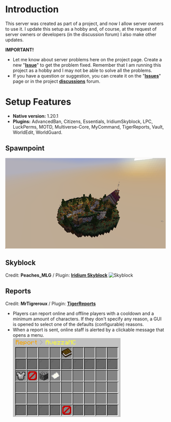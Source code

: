 # Introduction
This server was created as part of a project, and now I allow server owners to use it. I update this setup as a hobby and, of course, at the request of server owners or developers (in the discussion forum) I also make other updates.

**IMPORTANT!**
- Let me know about server problems here on the project page. Create a new "**[Issue](https://github.com/RobiOfficial/A-SkyBlock-Setup/issues)**" to get the problem fixed. Remember that I am running this project as a hobby and I may not be able to solve all the problems.
- If you have a question or suggestion, you can create it on the "**[Issues](https://github.com/RobiOfficial/A-SkyBlock-Setup/issues)**" page or in the project **[discussions](https://github.com/RobiOfficial/A-SkyBlock-Setup/discussions)** forum.

# Setup Features
- **Native version:** 1.20.1
- **Plugins:** AdvancedBan, Citizens, Essentials, IridiumSkyblock, LPC, LuckPerms, MOTD, Multiverse-Core, MyCommand, TigerReports, Vault, WorldEdit, WorldGuard. 

## Spawnpoint
![Spawnpoint](https://github.com/RobiOfficial/A-SkyBlock-Setup/blob/main/Spawnpoint.png?raw=true)

## Skyblock
Credit: **Peaches_MLG** / Plugin: **[Iridium Skyblock](https://www.spigotmc.org/resources/iridium-skyblock-1-13-1-19.62480/)** 
![Skyblock](https://elixirnode.com/help/wp-content/uploads/2021/06/word-image-15.png.webp)

## Reports 
Credit: **MrTigreroux** / Plugin: **[TigerReports](https://www.spigotmc.org/resources/tigerreports.25773/)**
- Players can report online and offline players with a cooldown and a minimum amount of characters. If they don't specify any reason, a GUI is opened to select one of the defaults (configurable) reasons.
- When a report is sent, online staff is alerted by a clickable message that opens a menu.  
![Reports](https://github.com/RobiOfficial/A-SkyBlock-Setup/blob/main/Reports-menu-v1.png?raw=true)
